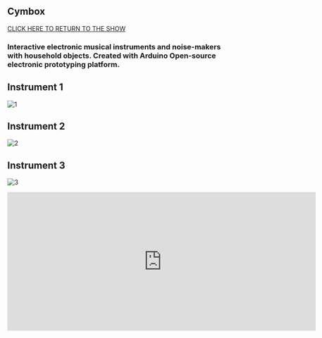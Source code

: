 
## Cymbox
[CLICK HERE TO RETURN TO THE SHOW](http://www.yourcarsextendedwarranty.com/)


### Interactive electronic musical instruments and noise-makers with household objects. Created with Arduino Open-source electronic prototyping platform.



## Instrument 1

![1]({{site.baseurl}}/cymbox1.png)



## Instrument 2

![2]({{site.baseurl}}//cymbox2.png)



## Instrument 3

![3]({{site.baseurl}}//cymbox3.png)




<iframe width="700" height="315" src="https://www.youtube.com/embed/_lwG59rswQo" title="YouTube video player" frameborder="0" allow="accelerometer; autoplay; clipboard-write; encrypted-media; gyroscope; picture-in-picture" allowfullscreen></iframe>


